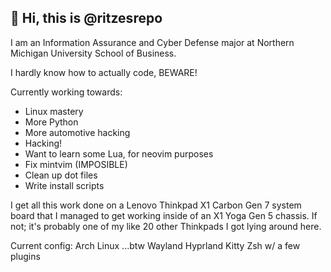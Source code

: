 ## 👋 Hi, this is @ritzesrepo
I am an Information Assurance and Cyber Defense major at Northern Michigan University School of Business.

I hardly know how to actually code, BEWARE!

Currently working towards:
- Linux mastery
- More Python
- More automotive hacking
- Hacking!
- Want to learn some Lua, for neovim purposes
- Fix mintvim (IMPOSIBLE)
- Clean up dot files
- Write install scripts

I get all this work done on a Lenovo Thinkpad X1 Carbon Gen 7 system board that I managed to get working inside of an X1 Yoga Gen 5 chassis.
If not; it's probably one of my like 20 other Thinkpads I got lying around here.

Current config:
Arch Linux ...btw 
Wayland 
Hyprland 
Kitty 
Zsh w/ a few plugins
